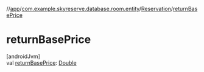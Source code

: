 //[app](../../../index.md)/[com.example.skyreserve.database.room.entity](../index.md)/[Reservation](index.md)/[returnBasePrice](return-base-price.md)

# returnBasePrice

[androidJvm]\
val [returnBasePrice](return-base-price.md): [Double](https://kotlinlang.org/api/latest/jvm/stdlib/kotlin/-double/index.html)
